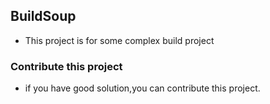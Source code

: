 ## BuildSoup

* This project is for some complex build project

### Contribute this project

* if you have good solution,you can contribute this project.
